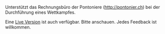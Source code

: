 Unterstützt das Rechnungsbüro der Pontoniere (http://pontonier.ch) bei der Durchführung eines Wettkampfes.

Eine [Live Version](http://pontonier.sites.djangohosting.ch/) ist auch verfügbar. Bitte anschauen. Jedes Feedback ist willkommen.